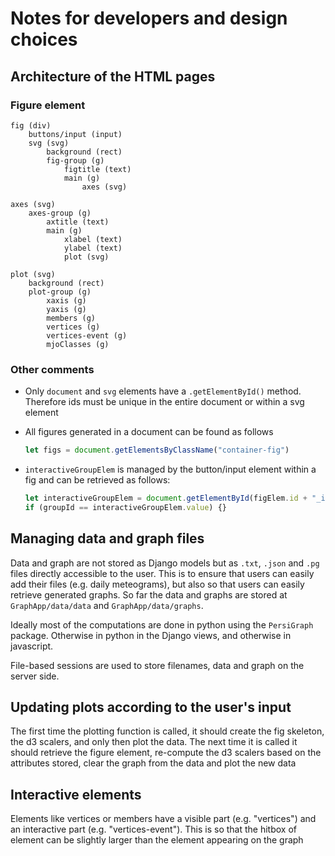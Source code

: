 Notes for developers and design choices
===============================================================================

Architecture of the HTML pages
-------------------------------------------------------------------------------

### Figure element

```
fig (div)
    buttons/input (input)
    svg (svg)
        background (rect)
        fig-group (g)
            figtitle (text)
            main (g)
                axes (svg)

axes (svg)
    axes-group (g)
        axtitle (text)
        main (g)
            xlabel (text)
            ylabel (text)
            plot (svg)

plot (svg)
    background (rect)
    plot-group (g)
        xaxis (g)
        yaxis (g)
        members (g)
        vertices (g)
        vertices-event (g)
        mjoClasses (g)
```

### Other comments

- Only ```document``` and ```svg``` elements have a ```.getElementById()``` method.
Therefore ids must be unique in the entire document or within a svg element
- All figures generated in a document can be found as follows

  ```javascript
  let figs = document.getElementsByClassName("container-fig")
  ```

- ```interactiveGroupElem``` is managed by the button/input element within a
fig and can be retrieved as follows:

    ```javascript
    let interactiveGroupElem = document.getElementById(figElem.id + "_input")
    if (groupId == interactiveGroupElem.value) {}
    ```

Managing data and graph files
-------------------------------------------------------------------------------

Data and graph are not stored as Django models but as ```.txt```, ```.json``` and ```.pg``` files directly accessible to the user. This is to ensure that users can easily add their files (e.g. daily meteograms), but also so that users can easily retrieve generated graphs. So far the data and graphs are stored at ```GraphApp/data/data``` and ```GraphApp/data/graphs```.

Ideally most of the computations are done in python using the ```PersiGraph``` package. Otherwise in python in the Django views, and otherwise in javascript.

File-based sessions are used to store filenames, data and graph on the server side.

Updating plots according to the user's input
-------------------------------------------------------------------------------

The first time the plotting function is called, it should create the fig skeleton, the d3 scalers, and only then plot the data. The next time it is called it should retrieve the figure element, re-compute the d3 scalers based on the attributes stored, clear the graph from the data and plot the new data

Interactive elements
-------------------------------------------------------------------------------

Elements like vertices or members have a visible part (e.g. "vertices") and an interactive part (e.g. "vertices-event"). This is so that the hitbox of element can be slightly larger than the element appearing on the graph